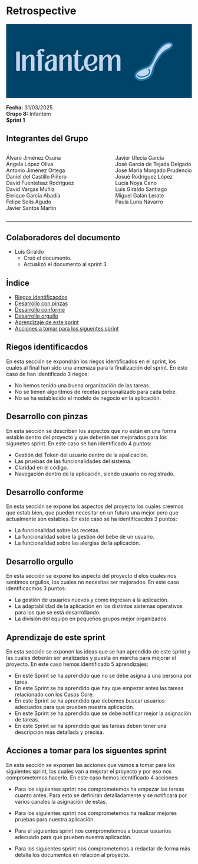 # Retrospective

![Portada](../../images/Infantem.png)


**Fecha:** 31/03/2025  
**Grupo 8:** Infantem  
**Sprint 1**

## Integrantes del Grupo
<div style="display: flex; justify-content: space-between; gap: 2px;">
  <div>
    <ul style="padding-left: 0; list-style: none;">
      <li>Álvaro Jiménez Osuna</li>
      <li>Ángela López Oliva</li>
      <li>Antonio Jiménez Ortega</li>
      <li>Daniel del Castillo Piñero</li>
      <li>David Fuentelsaz Rodríguez</li>
      <li>David Vargas Muñiz</li>
      <li>Enrique García Abadía</li>
      <li>Felipe Solís Agudo</li>
      <li>Javier Santos Martín</li>
    </ul>
  </div>

  <div>
    <ul style="padding-left: 0; list-style: none;">
    <li>Javier Ulecia García</li>
      <li>José García de Tejada Delgado</li>
      <li>Jose Maria Morgado Prudencio</li>
      <li>Josué Rodríguez López</li>
      <li>Lucía Noya Cano</li>
      <li>Luis Giraldo Santiago</li>
      <li>Miguel Galán Lerate</li>
      <li>Paula Luna Navarro</li>
    </ul>
  </div>
</div>

---

## Colaboradores del documento

- Luis Giraldo  
  - Creó el documento.
  - Actualizó el documento al sprint 3.


## Índice
- [Riegos identificacdos](#riegos-identificacdos)
- [Desarrollo con pinzas](#desarrollo-con-pinzas)
- [Desarrollo conforme](#desarrollo-conforme)
- [Desarrollo orgullo](#desarrollo-orgullo)
- [Aprendizaje de este sprint](#aprendizaje-de-este-sprint)
- [Acciones a tomar para los siguentes sprint](#acciones-a-tomar-para-los-siguentes-sprint)




## Riegos identificacdos

En esta sección se expondrán los riegos identificados en el sprint, los cuales al final han sido una amenaza para la finalización del sprint. En este caso de han identificado 3 riegos:

- No hemos tenido una buena organización de las tareas.
- No se tienen algoritmos de recetas personalizado para cada bebe.
- No se ha establecido el modelo de negocio en la aplicación.


## Desarrollo con pinzas

En esta sección se describen los aspectos que no están en una forma estable dentro del proyecto y que deberán ser mejorados para los sigunetes sprint. En este caso se han identificado 4 puntos: 

- Gestión del Token del usuario dentro de la apalicación.
- Las pruebas de las funcionalidades del sistema.
- Claridad en el código.
- Navegación dentro de la aplicación, siendo usuario no registrado.


## Desarrollo conforme

En esta sección se expone los aspectos del proyecto los cuales creemos que estab bien, que pueden necesitar en un futuro una mejor pero que actualmente son estables. En este caso se ha identificacdos 3 puntos:

- La funcionalidad sobre las recetas.
- La funcionalidad sobre la gestión del bebe de un usuario.
- La funcionalidad sobre las alergias de la aplicación.

## Desarrollo orgullo

En esta sección se expone los aspecto del proyecto d elos cuales nos sentimos orgullos, los cuales no necesitas ser mejorados. En este caso identificacmos 3 puntos: 

- La gestión de usuarios nuevos y como ingresan a la aplicación.
- La adaptabilidad de la aplicación en los distintos sistemas operativos para los que se está desarrollando.
- La división del equipo en pequeños grupos mejor organizados.

## Aprendizaje de este sprint

En esta sección se exponen las ideas que se han aprendido de este sprint y las cuales deberán ser analizadas y puesta en marcha para mejorar el proyecto. En este caso hemos identificado 5 aprendizajes:

- En este Sprint se ha aprendido que no se debe asigna a una persona por tarea.
- En este Sprint se ha aprendido que hay que empezar antes las tareas relacionado con los Casos Core.
- En este Sprint se ha aprendido que debemos buscar usuarios adecuados para que prueben nuestra aplicación.
- En este Sprint se ha aprendido que se debe notificar mejor la asignación de tareas.
- En este Sprint se ha aprendido que las tareas deben tener una descripción más detallada y precisa.


## Acciones a tomar para los siguentes sprint

En esta sección se exponen las acciones que vamos a tomar para los siguientes sprint, los cuales van a mejorar el proyecto y por eso nos comprometemos hacerlo. En este caso hemos identificado 4 acciones:

- Para los siguientes sprint nos comprometemos ha empezar las tareas cuanto antes. Para esto se definirán detalladamente y se notificará por varios canales la asignación de estas.

- Para los siguientes sprint nos comprometemos ha realizar mejores pruebas para nuestra aplicación.

- Para el siguientes sprint nos comprometemos a buscar usuarios adecuado para que prueben nuestra aplicación.

- Para los siguientes sprint nos comprometemos a redactar de forma más detalla los documentos en relación al proyecto.
